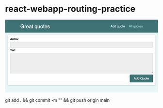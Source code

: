 # react-webapp-routing-practice

![app](src/assets/app-2021-06-11-at-141044.png)

git add . && git commit -m "" && git push origin main